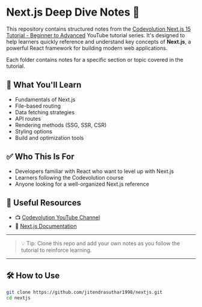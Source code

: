 # Next.js Deep Dive Notes 🧠

This repository contains structured notes from the [Codevolution Next.js 15 Tutorial - Beginner to Advanced](https://www.youtube.com/playlist?list=PLC3y8-rFHvwhIEc4I4YsRz5C7GOBnxSJY) YouTube tutorial series. It's designed to help learners quickly reference and understand key concepts of **Next.js**, a powerful React framework for building modern web applications.

<!-- ## 📂 Folder Structure

nextjs-deep-dive/
├── introduction/
│ └── README.md → What is Next.js & Why Learn It?
├── ...
└── README.md → You are here -->


Each folder contains notes for a specific section or topic covered in the tutorial.

## 🧭 What You'll Learn

- Fundamentals of Next.js
- File-based routing
- Data fetching strategies
- API routes
- Rendering methods (SSG, SSR, CSR)
- Styling options
- Build and optimization tools

## ✅ Who This Is For

- Developers familiar with React who want to level up with Next.js
- Learners following the Codevolution course
- Anyone looking for a well-organized Next.js reference

## 🔗 Useful Resources

- 📺 [Codevolution YouTube Channel](https://www.youtube.com/@Codevolution)
- 📘 [Next.js Documentation](https://nextjs.org/docs)

---

> 💡 Tip: Clone this repo and add your own notes as you follow the tutorial to reinforce learning.

---

## 🛠️ How to Use

```bash
git clone https://github.com/jitendrasuthar1998/nextjs.git
cd nextjs
